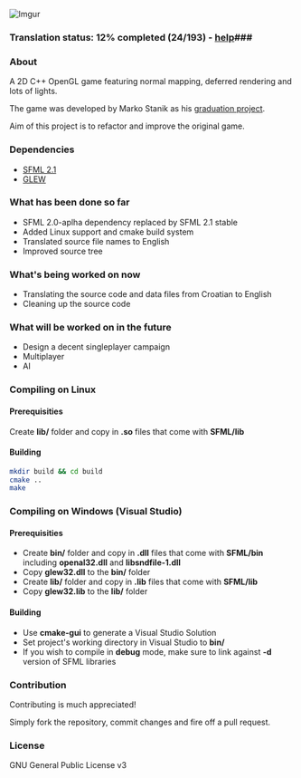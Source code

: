 ![Imgur](http://i.imgur.com/vDTZ6FK.png)
### Translation status: 12% completed (24/193) - [help](https://github.com/monsterkane/QuadAssault/blob/master/TODO)###

### About ###
A 2D C++ OpenGL game featuring normal mapping, deferred rendering and lots of lights. 

The game was developed by Marko Stanik as his [graduation project](http://staniks.blogspot.com/2012/06/releasing-graduation-project-source.html).

Aim of this project is to refactor and improve the original game.

### Dependencies ###
* [SFML 2.1](http://sfml-dev.org/download/sfml/2.1/)
* [GLEW](http://glew.sourceforge.net/)

### What has been done so far ###
* SFML 2.0-aplha dependency replaced by SFML 2.1 stable
* Added Linux support and cmake build system
* Translated source file names to English
* Improved source tree

### What's being worked on now ###
* Translating the source code and data files from Croatian to English
* Cleaning up the source code

### What will be worked on in the future ###
* Design a decent singleplayer campaign
* Multiplayer
* AI

### Compiling on Linux ###
#### Prerequisities ####
Create **lib/** folder and copy in **.so** files that come with **SFML/lib**
#### Building ####

```Bash
mkdir build && cd build
cmake ..
make
```

### Compiling on Windows (Visual Studio) ###
#### Prerequisities ####
* Create **bin/** folder and copy in **.dll** files that come with **SFML/bin** including **openal32.dll** and **libsndfile-1.dll**
* Copy **glew32.dll** to the **bin/** folder
* Create **lib/** folder and copy in **.lib** files that come with **SFML/lib**
* Copy **glew32.lib** to the **lib/** folder

#### Building ####
* Use **cmake-gui** to generate a Visual Studio Solution
* Set project's working directory in Visual Studio to **bin/**
* If you wish to compile in **debug** mode, make sure to link against **-d** version of SFML libraries

### Contribution ###
Contributing is much appreciated!

Simply fork the repository, commit changes and fire off a pull request.

### License ###
 GNU General Public License v3
